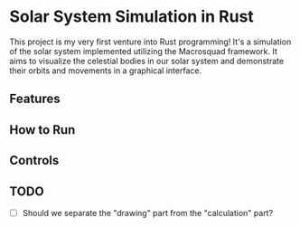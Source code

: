 # Solar System Simulation in Rust

This project is my very first venture into Rust programming! It's a simulation of the solar system implemented utilizing the Macrosquad framework. It aims to visualize the celestial bodies in our solar system and demonstrate their orbits and movements in a graphical interface.

## Features

## How to Run

## Controls

## TODO

- [ ] Should we separate the "drawing" part from the "calculation" part? 
